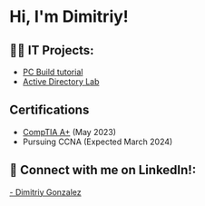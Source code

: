 <h1>Hi, I'm Dimitriy! <br/>

<h2>👨‍💻 IT Projects:</h2>


- [PC Build tutorial](https://github.com/gonzalezdimitriy/PC-Build-Tutorial)
- [Active Directory Lab](https://github.com/gonzalezdimitriy/ActiveDirectoryLab)

<h2>Certifications</h2>

- [CompTIA A+](https://www.credly.com/badges/e9c23e45-ca66-443b-b120-ccfe10a50e11/public_url)
  (May 2023)
- Pursuing CCNA (Expected March 2024)
  


<h2> 🤳 Connect with me on LinkedIn!:</h2>
 <a href= "https://www.linkedin.com/in/dimitriy-gonzalez-690422268"> - Dimitriy Gonzalez </a>

